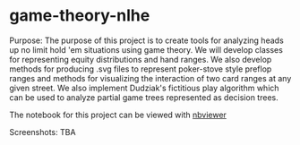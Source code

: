 # game-theory-nlhe

Purpose:
The purpose of this project is to create tools for analyzing heads up no limit hold 'em situations using game theory. We will develop classes for representing equity distributions and hand ranges. We also develop methods for producing .svg files to represent poker-stove style preflop ranges and methods for visualizing the interaction of two card ranges at any given street. We also implement Dudziak's fictitious play algorithm which can be used to analyze partial game trees represented as decision trees.

The notebook for this project can be viewed with [nbviewer](https://nbviewer.jupyter.org/github/wcwright124/game-theory-nlhe/blob/master/poker.ipynb)

Screenshots:
TBA
